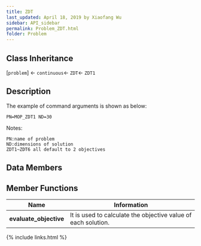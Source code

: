 ```yaml
---
title: ZDT
last_updated: April 18, 2019 by Xiaofang Wu
sidebar: API_sidebar
permalink: Problem_ZDT.html
folder: Problem
---
```


## Class Inheritance

[`problem`] &larr; `continuous`&larr; `ZDT`&larr; `ZDT1`

## Description

The example of command arguments is shown as below:
```
PN=MOP_ZDT1 ND=30
```
Notes:
```
PN:name of problem
ND:dimensions of solution
ZDT1~ZDT6 all default to 2 objectives
```
## Data Members


## Member Functions
|Name|Information|
|-|-|
|**evaluate_objective**|It is used to calculate the objective value of each solution.|

{% include links.html %}
